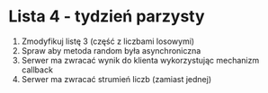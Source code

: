 # Lista 4 - tydzień parzysty

1. Zmodyfikuj listę 3 (część z liczbami losowymi)
2. Spraw aby metoda random była asynchroniczna
3. Serwer ma zwracać wynik do klienta wykorzystując mechanizm callback
4. Serwer ma zwracać strumień liczb (zamiast jednej)